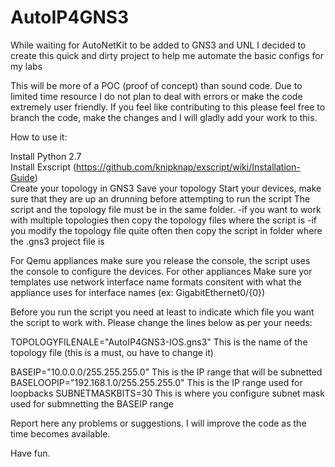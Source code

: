 # AutoIP4GNS3
While waiting for AutoNetKit to be added to GNS3 and UNL I decided to create this quick and dirty project to help me automate the basic configs for my labs

This will be more of a POC (proof of concept) than sound code. Due to limited time resource I do not plan to deal with errors or make the code extremely user friendly. If you feel like contributing to this please feel free to branch the code, make the changes and I will gladly add your work to this. 

How to use it:  

Install Python 2.7  
Install Exscript (https://github.com/knipknap/exscript/wiki/Installation-Guide)  
Create your topology in GNS3
Save your topology
Start your devices, make sure that they are up an drunning before attempting to run the script
The script and the topology file must be in the same folder. 
  -if you want to work with multiple topologies then copy the topology files where the script is
  -if you modify the topology file quite often then copy the script in folder where the .gns3 project file is

For Qemu appliances make sure you release the console, the script uses the console to configure the devices. For other appliances 
Make sure yor templates use network interface name formats consitent with what the appliance uses for interface names (ex: GigabitEthernet0/{0})

Before you run the script you need at least to indicate which file you want the script to work with.
Please change the lines below as per your needs:

TOPOLOGYFILENALE="AutoIP4GNS3-IOS.gns3"           This is the name of the topology file  (this is a must, ou have to change it)

BASEIP="10.0.0.0/255.255.255.0"                   This is the IP range that will be subnetted 
BASELOOPIP="192.168.1.0/255.255.255.0"            This is the IP range used for loopbacks
SUBNETMASKBITS=30                                 This is where you configure subnet mask used for submnetting the BASEIP range

Report here any problems or suggestions. I will improve the code as the time becomes available.  

Have fun. 





